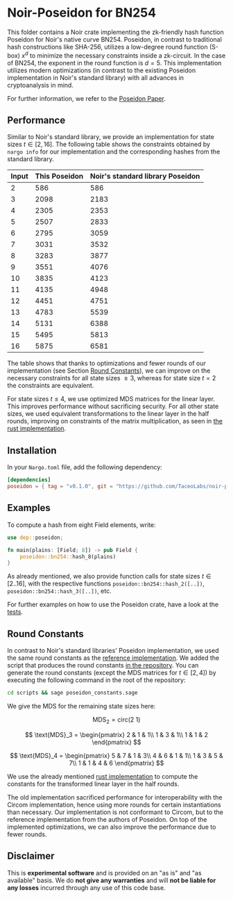 # Noir-Poseidon for BN254

This folder contains a Noir crate implementing the zk-friendly hash function Poseidon for Noir's native curve BN254. Poseidon, in contrast to traditional hash constructions like SHA-256, utilizes a low-degree round function (S-box) $x^d$ to minimize the necessary constraints inside a zk-circuit. In the case of BN254, the exponent in the round function is $d=5$. This implementation utilizes modern optimizations (in contrast to the existing Poseidon implementation in Noir's standard library) with all advances in cryptoanalysis in mind.

For further information, we refer to the [Poseidon Paper](https://eprint.iacr.org/2019/458.pdf).

## Performance

Similar to Noir's standard library, we provide an implementation for state sizes $t \in [2, 16]$. The following table shows the constraints obtained by `nargo info` for our implementation and the corresponding hashes from the standard library.

| Input | This Poseidon | Noir's standard library Poseidon |
| ----- | ------------- | -------------------------------- |
| 2     | 586           | 586                              |
| 3     | 2098          | 2183                             |
| 4     | 2305          | 2353                             |
| 5     | 2507          | 2833                             |
| 6     | 2795          | 3059                             |
| 7     | 3031          | 3532                             |
| 8     | 3283          | 3877                             |
| 9     | 3551          | 4076                             |
| 10    | 3835          | 4123                             |
| 11    | 4135          | 4948                             |
| 12    | 4451          | 4751                             |
| 13    | 4783          | 5539                             |
| 14    | 5131          | 6388                             |
| 15    | 5495          | 5813                             |
| 16    | 5875          | 6581                             |

The table shows that thanks to optimizations and fewer rounds of our implementation (see Section [Round Constants](#round-constants)), we can improve on the necessary constraints for all state sizes $\ge 3$, whereas for state size $t=2$ the constraints are equivalent.

For state sizes $t \le 4$, we use optimized MDS matrices for the linear layer. This improves performance without sacrificing security. For all other state sizes, we used equivalent transformations to the linear layer in the half rounds, improving on constraints of the matrix multiplication, as seen in [the rust implementation](https://extgit.iaik.tugraz.at/krypto/zkfriendlyhashzoo/-/tree/master/bellman/src/poseidon?ref_type=heads).

## Installation

In your `Nargo.toml` file, add the following dependency:

```toml
[dependencies]
poseidon = { tag = "v0.1.0", git = "https://github.com/TaceoLabs/noir-poseidon", directory = "poseidon"}
```

## Examples

To compute a hash from eight Field elements, write:

```Rust
use dep::poseidon;

fn main(plains: [Field; 8]) -> pub Field {
    poseidon::bn254::hash_8(plains)
}
```

As already mentioned, we also provide function calls for state sizes $t \in [2..16]$, with the respective functions `poseidon::bn254::hash_2([..])`, `poseidon::bn254::hash_3([..])`, etc.

For further examples on how to use the Poseidon crate, have a look at the [tests](https://github.com/TaceoLabs/noir-poseidon/blob/db5ed1f0eaa1b59895dd5d76967c44b11a5ec578/poseidon/src/bn254/perm.nr).

## Round Constants

In contrast to Noir's standard libraries' Poseidon implementation, we used the same round constants as the [reference implementation](https://extgit.iaik.tugraz.at/krypto/hadeshash/-/tree/master/code?ref_type=heads). We added the script that produces the round constants [in the repository](https://github.com/TaceoLabs/noir-poseidon/blob/db5ed1f0eaa1b59895dd5d76967c44b11a5ec578/scripts/poseidon_constants.sage). You can generate the round constants (except the MDS matrices for $t \in [2,4]$) by executing the following command in the root of the repository:

```bash
cd scripts && sage poseidon_constants.sage
```

We give the MDS for the remaining state sizes here:

$$
\text{MDS}_2 = \text{circ}(2\text{ }1)
$$

$$
\text{MDS}_3 = \begin{pmatrix}
2 & 1 & 1\\
1 & 3 & 1\\
1 & 1 & 2
\end{pmatrix}
$$

$$
\text{MDS}_4 =
\begin{pmatrix}
5 & 7 & 1 & 3\\
4 & 6 & 1 & 1\\
1 & 3 & 5 & 7\\
1 & 1 & 4 & 6
\end{pmatrix}
$$

We use the already mentioned [rust implementation](https://extgit.iaik.tugraz.at/krypto/zkfriendlyhashzoo/-/tree/master/bellman/src/poseidon?ref_type=heads) to compute the constants for the transformed linear layer in the half rounds.

The old implementation sacrificed performance for interoperability with the Circom implementation, hence using more rounds for certain instantiations than necessary. Our implementation is not conformant to Circom, but to the reference implementation from the authors of Poseidon. On top of the implemented optimizations, we can also improve the performance due to fewer rounds.

## Disclaimer

This is **experimental software** and is provided on an "as is" and "as available" basis. We do **not give any warranties** and will **not be liable for any losses** incurred through any use of this code base.
